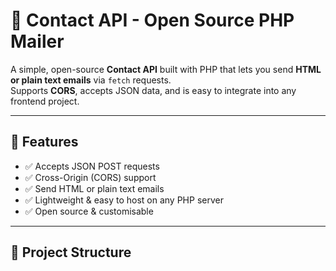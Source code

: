 # 📧 Contact API - Open Source PHP Mailer

A simple, open-source **Contact API** built with PHP that lets you send **HTML or plain text emails** via `fetch` requests.  
Supports **CORS**, accepts JSON data, and is easy to integrate into any frontend project.

---

## 🚀 Features
- ✅ Accepts JSON POST requests  
- ✅ Cross-Origin (CORS) support  
- ✅ Send HTML or plain text emails  
- ✅ Lightweight & easy to host on any PHP server  
- ✅ Open source & customisable  

---

## 📂 Project Structure
